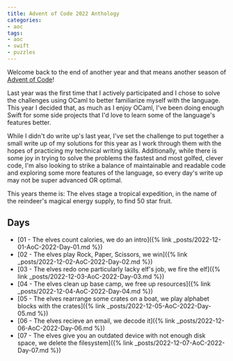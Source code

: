 ```yaml
---
title: Advent of Code 2022 Anthology
categories:
- aoc
tags:
- aoc
- swift
- puzzles
---
```


Welcome back to the end of another year and that means another season of [Advent of Code](adventofcode.com/)!

Last year was the first time that I actively participated and I chose to solve the challenges using OCaml to better familiarize myself with the language. This year I decided that, as much as I enjoy OCaml, I've been doing enough Swift for some side projects that I'd love to learn some of the language's features better.

While I didn't do write up's last year, I've set the challenge to put together a small write up of my solutions for this year as I work through them with the hopes of practicing my technical writing skills. Additionally, while there is some joy in trying to solve the problems the fastest and most golfed, clever code, I'm also looking to strike a balance of maintainable and readable code and exploring some more features of the language, so every day's write up may not be super advanced OR optimal.

This years theme is: The elves stage a tropical expedition, in the name of the reindeer's magical energy supply, to find 50 star fruit.

## Days
- [01 - The elves count calories, we do an intro]({% link _posts/2022-12-01-AoC-2022-Day-01.md %})
- [02 - The elves play Rock, Paper, Scissors, we win]({% link _posts/2022-12-02-AoC-2022-Day-02.md %})
- [03 - The elves redo one particularly lacky elf's job, we fire the elf]({% link _posts/2022-12-03-AoC-2022-Day-03.md %})
- [04 - The elves clean up base camp, we free up resources]({% link _posts/2022-12-04-AoC-2022-Day-04.md %})
- [05 - The elves rearrange some crates on a boat, we play alphabet blocks with the crates]({% link _posts/2022-12-05-AoC-2022-Day-05.md %})
- [06 - The elves recieve an email, we decode it]({% link _posts/2022-12-06-AoC-2022-Day-06.md %})
- [07 - The elves give you an outdated device with not enough disk space, we delete the filesystem]({% link _posts/2022-12-07-AoC-2022-Day-07.md %})
